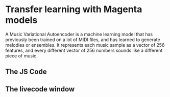 # Transfer learning with Magenta models

A Music Variational Autoencoder is a machine learning model that has previously been trained on a lot of MIDI files, and has learned to generate melodies or ensembles. It represents each music sample as a vector of 256 features, and every different vector of 256 numbers sounds like a different piece of music.


##


## The JS Code


## The livecode window

